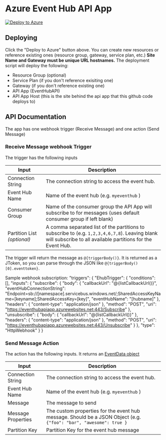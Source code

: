 # Azure Event Hub API App
[![Deploy to Azure](http://azuredeploy.net/deploybutton.png)](https://azuredeploy.net/)

## Deploying ##
Click the "Deploy to Azure" button above.  You can create new resources or reference existing ones (resource group, gateway, service plan, etc.)  **Site Name and Gateway must be unique URL hostnames.**  The deployment script will deploy the following:
 * Resource Group (optional)
 * Service Plan (if you don't reference exisiting one)
 * Gateway (if you don't reference existing one)
 * API App (EventHubAPI)
 * API App Host (this is the site behind the api app that this github code deploys to)

## API Documentation ##
The app has one webhook trigger (Receive Message) and one action (Send Message)

### Receive Message webhook Trigger ###
The trigger has the following inputs

| Input | Description |
| ----- | ----- |
| Connection String | The connection string to access the event hub. |
| Event Hub Name | Name of the event hub (e.g. `myeventhub` ) |
| Consumer Group | Name of the consumer group the API App will subscribe to for messages (uses default consumer group if left blank) |
| Partition List *(optional)* | A comma separated list of the partitions to subscribe to (e.g. `1,2,3,4,6,7,8`).  Leaving blank will subscribe to all available partitions for the Event Hub. |

The trigger will return the message as `@{triggerBody()}`.  It is returned as a JToken, so you can parse through the JSON like `@{triggerBody()[0].eventtoken}`.

Sample webhook subscription:
"triggers": {
    "EhubTrigger": {
        "conditions": [],
        "inputs": {
            "subscribe": {
                "body": {
                    "callbackUrl": "@{listCallbackUrl()}",
                    "eventHubConnectionString": "Endpoint=sb://[namespace].servicebus.windows.net/;SharedAccessKeyName=[keyname];SharedAccessKey=[key]",
                    "eventHubName": "[hubname]"
                },
                "headers": {
                    "content-type": "application/json"
                },
                "method": "POST",
                "uri": "https://eventhubapiapp.azurewebsites.net:443/Subscribe"
            },
            "unsubscribe": {
                "body": {
                    "callbackUrl": "@{listCallbackUrl()}"
                },
                "headers": {
                    "content-type": "application/json"
                },
                "method": "POST",
                "uri": "https://eventhubapiapp.azurewebsites.net:443/Unsubscribe"
            }
        },
        "type": "HttpWebhook"
    }
}

### Send Message Action ###
The action has the following inputs.  It returns an [EventData object](https://msdn.microsoft.com/en-us/library/microsoft.servicebus.messaging.eventdata.aspx)

| Input | Description |
| ----- | ----- |
| Connection String | The connection string to access the event hub. |
| Event Hub Name | Name of the event hub (e.g. `myeventhub` ) |
| Message | The message to send |
| Message Properties | The custom properties for the event hub message.  Should be a JSON Object (e.g. `{"foo": "bar", "awesome": true }` |
| Partition Key | Partition Key for the event hub message |
